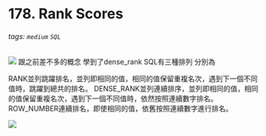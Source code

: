 # 178. Rank Scores
###### tags: `medium` `SQL`
![](https://i.imgur.com/DlDcE8z.png)
跟之前差不多的概念
學到了dense_rank
SQL有三種排列
分別為

RANK並列跳躍排名，並列即相同的值，相同的值保留重複名次，遇到下一個不同值時，跳躍到總共的排名。
DENSE_RANK並列連續排序，並列即相同的值，相同的值保留重複名次，遇到下一個不同值時，依然按照連續數字排名。
ROW_NUMBER連續排名，即使相同的值，依舊按照連續數字進行排名。


![](https://i.imgur.com/VIRzi1V.png)
